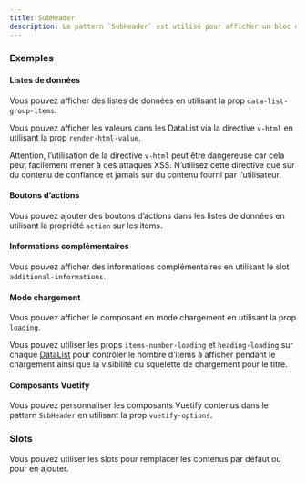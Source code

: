 ```yaml
---
title: SubHeader
description: Le pattern `SubHeader` est utilisé pour afficher un bloc d’informations sous l’en-tête principale.
---
```


<doc-tabs>

<doc-tab-item label="Utilisation">

<doc-usage name="sub-header"></doc-usage>

### Exemples

#### Listes de données

Vous pouvez afficher des listes de données en utilisant la prop `data-list-group-items`.

<doc-alert type="info">

Vous pouvez afficher les valeurs dans les DataList via la directive `v-html` en utilisant la prop `render-html-value`.

</doc-alert>

<doc-alert type="warning">

Attention, l’utilisation de la directive `v-html` peut être dangereuse car cela peut facilement mener à des attaques XSS. N’utilisez cette directive que sur du contenu de confiance et jamais sur du contenu fourni par l’utilisateur.

</doc-alert>

<doc-example file="sub-header/data-list-group"></doc-example>

#### Boutons d’actions

Vous pouvez ajouter des boutons d’actions dans les listes de données en utilisant la propriété `action` sur les items.

<doc-example file="sub-header/action"></doc-example>

#### Informations complémentaires

Vous pouvez afficher des informations complémentaires en utilisant le slot `additional-informations`.

<doc-example file="sub-header/additional-infos"></doc-example>

#### Mode chargement

Vous pouvez afficher le composant en mode chargement en utilisant la prop `loading`.

<doc-alert type="info">

Vous pouvez utiliser les props `items-number-loading` et `heading-loading` sur chaque [DataList](/composants/donnees/data-list) pour contrôler le nombre d’items à afficher pendant le chargement ainsi que la visibilité du squelette de chargement pour le titre.

</doc-alert>

<doc-example file="sub-header/loading"></doc-example>

</doc-tab-item>

<doc-tab-item label="API">
<doc-api name="sub-header"></doc-api>
</doc-tab-item>

<doc-tab-item label="Personnalisation">

#### Composants Vuetify

Vous pouvez personnaliser les composants Vuetify contenus dans le pattern `SubHeader` en utilisant la prop `vuetify-options`.

<doc-example file="sub-header/options"></doc-example>

### Slots

Vous pouvez utiliser les slots pour remplacer les contenus par défaut ou pour en ajouter.

<doc-example file="sub-header/slots"></doc-example>

</doc-tab-item>

</doc-tabs>

<doc-sticky-button icon title="Vue d'ensemble" target="../../demarrer/vue-ensemble" :hidden="false"></doc-sticky-button>
